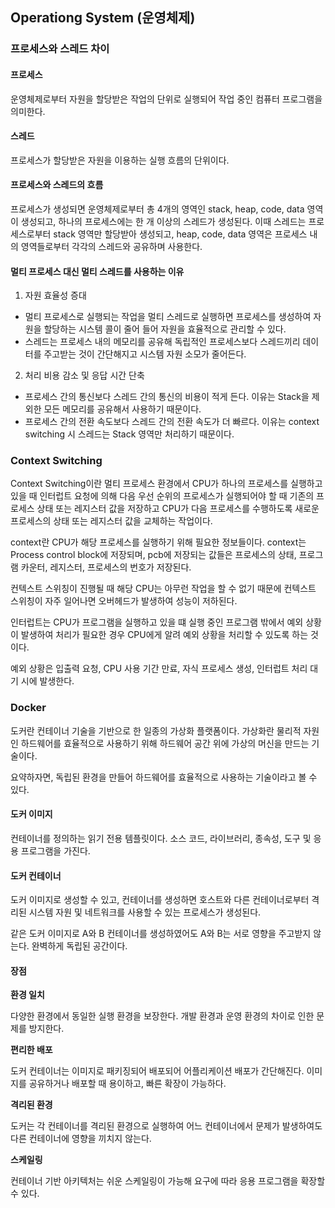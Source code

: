 ## Operationg System (운영체제)

### 프로세스와 스레드 차이

#### 프로세스

운영체제로부터 자원을 할당받은 작업의 단위로 실행되어 작업 중인 컴퓨터 프로그램을 의미한다.

#### 스레드

프로세스가 할당받은 자원을 이용하는 실행 흐름의 단위이다.

#### 프로세스와 스레드의 흐름

프로세스가 생성되면 운영체제로부터 총 4개의 영역인 stack, heap, code, data 영역이 생성되고, 하나의 프로세스에는 한 개 이상의 스레드가 생성된다. 이때 스레드는 프로세스로부터 stack 영역만 할당받아 생성되고, heap, code, data 영역은 프로세스 내의 영역들로부터 각각의 스레드와 공유하며 사용한다.

#### 멀티 프로세스 대신 멀티 스레드를 사용하는 이유

1. 자원 효율성 증대

- 멀티 프로세스로 실행되는 작업을 멀티 스레드로 실행하면 프로세스를 생성하여 자원을 할당하는 시스템 콜이 줄어 들어 자원을 효율적으로 관리할 수 있다.
- 스레드는 프로세스 내의 메모리를 공유해 독립적인 프로세스보다 스레드끼리 데이터를 주고받는 것이 간단해지고 시스템 자원 소모가 줄어든다.

2. 처리 비용 감소 및 응답 시간 단축

- 프로세스 간의 통신보다 스레드 간의 통신의 비용이 적게 든다. 이유는 Stack을 제외한 모든 메모리를 공유해서 사용하기 때문이다.
- 프로세스 간의 전환 속도보다 스레드 간의 전환 속도가 더 빠르다. 이유는 context switching 시 스레드는 Stack 영역만 처리하기 때문이다.

### Context Switching

Context Switching이란 멀티 프로세스 환경에서 CPU가 하나의 프로세스를 실행하고 있을 때 인터럽트 요청에 의해 다음 우선 순위의 프로세스가 실행되어야 할 때 기존의 프로세스 상태 또는 레지스터 값을 저장하고 CPU가 다음 프로세스를 수행하도록 새로운 프로세스의 상태 또는 레지스터 값을 교체하는 작업이다.

context란 CPU가 해당 프로세스를 실행하기 위해 필요한 정보들이다.
context는 Process control block에 저장되며, pcb에 저장되는 값들은 프로세스의 상태, 프로그램 카운터, 레지스터, 프로세스의 번호가 저장된다.

컨텍스트 스위칭이 진행될 때 해당 CPU는 아무런 작업을 할 수 없기 때문에 컨텍스트 스위칭이 자주 일어나면 오버헤드가 발생하여 성능이 저하된다.

인터럽트는 CPU가 프로그램을 실행하고 있을 떄 실행 중인 프로그램 밖에서 예외 상황이 발생하여 처리가 필요한 경우 CPU에게 알려 예외 상황을 처리할 수 있도록 하는 것이다.

예외 상황은 입출력 요청, CPU 사용 기간 만료, 자식 프로세스 생성, 인터럽트 처리 대기 시에 발생한다.

### Docker

도커란 컨테이너 기술을 기반으로 한 일종의 가상화 플랫폼이다. 가상화란 물리적 자원인 하드웨어를 효율적으로 사용하기 위해 하드웨어 공간 위에 가상의 머신을 만드는 기술이다.

요약하자면, 독립된 환경을 만들어 하드웨어를 효율적으로 사용하는 기술이라고 볼 수 있다.

#### 도커 이미지

컨테이너를 정의하는 읽기 전용 템플릿이다. 소스 코드, 라이브러리, 종속성, 도구 및 응용 프로그램을 가진다.

#### 도커 컨테이너

도커 이미지로 생성할 수 있고, 컨테이너를 생성하면 호스트와 다른 컨테이너로부터 격리된 시스템 자원 및 네트워크를 사용할 수 있는 프로세스가 생성된다.

같은 도커 이미지로 A와 B 컨테이너를 생성하였어도 A와 B는 서로 영향을 주고받지 않는다. 완벽하게 독립된 공간이다.

#### 장점

<b>환경 일치</b>

다양한 환경에서 동일한 실행 환경을 보장한다. 개발 환경과 운영 환경의 차이로 인한 문제를 방지한다.

<b>편리한 배포</b>

도커 컨테이너는 이미지로 패키징되어 배포되어 어플리케이션 배포가 간단해진다. 이미지를 공유하거나 배포할 때 용이하고, 빠른 확장이 가능하다.

<b>격리된 환경</b>

도커는 각 컨테이너를 격리된 환경으로 실행하여 어느 컨테이너에서 문제가 발생하여도 다른 컨테이너에 영향을 끼치지 않는다.

<b>스케일링</b>

컨테이너 기반 아키텍처는 쉬운 스케일링이 가능해 요구에 따라 응용 프로그램을 확장할 수 있다.
